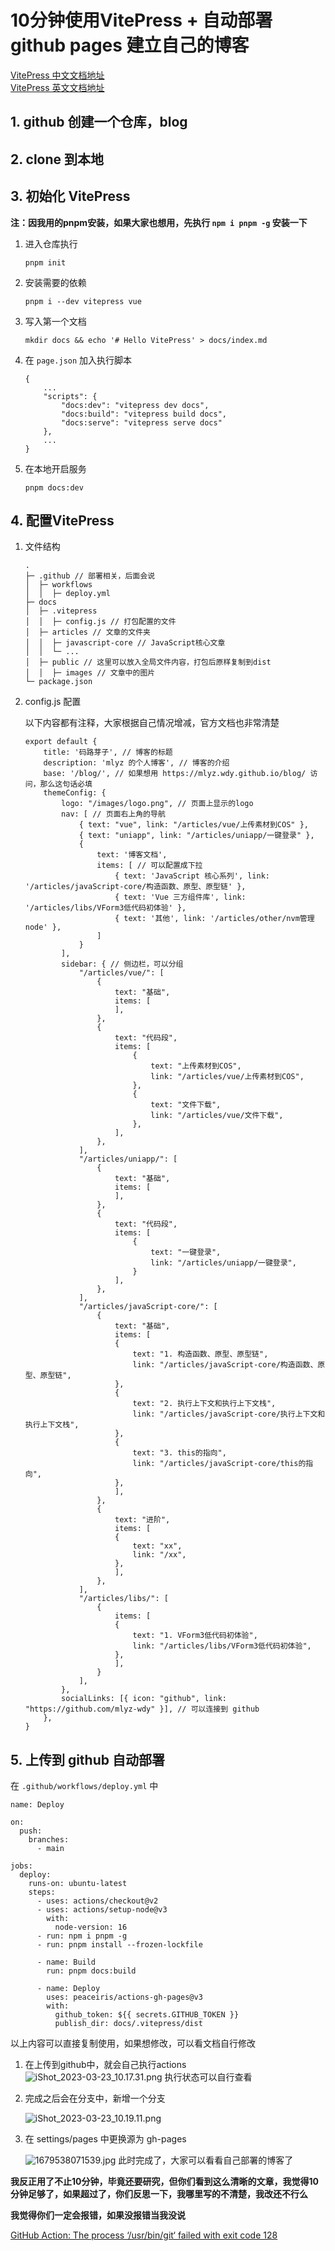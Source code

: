 10分钟使用VitePress + 自动部署github pages 建立自己的博客
==========================================

[VitePress 中文文档地址](https://xxy5.com/vitepress-cn/config-app.html#appearance)  
[VitePress 英文文档地址](https://vitepress.dev/)

1\. github 创建一个仓库，blog
----------------------

2\. clone 到本地
-------------

3\. 初始化 VitePress
-----------------

**注：因我用的pnpm安装，如果大家也想用，先执行 `npm i pnpm -g` 安装一下**

1.  进入仓库执行
    
    ```
    pnpm init
    ```
2.  安装需要的依赖
    
    ```
    pnpm i --dev vitepress vue
    ```
3.  写入第一个文档
    
    ```
    mkdir docs && echo '# Hello VitePress' > docs/index.md
    ```
4.  在 `page.json` 加入执行脚本
    
    ```
    {
        ...
        "scripts": {
            "docs:dev": "vitepress dev docs",
            "docs:build": "vitepress build docs",
            "docs:serve": "vitepress serve docs"
        },
        ...
    }
    ```
5.  在本地开启服务
    
    ```
    pnpm docs:dev
    ```

4\. 配置VitePress
---------------

1.  文件结构
    
    ```
    .
    ├─ .github // 部署相关，后面会说
    │  ├─ workflows
    │  │  ├─ deploy.yml
    ├─ docs
    │  ├─ .vitepress
    │  │  ├─ config.js // 打包配置的文件
    │  ├─ articles // 文章的文件夹
    │  │  ├─ javascript-core // JavaScript核心文章
    │  │  └─ ...
    │  ├─ public // 这里可以放入全局文件内容，打包后原样复制到dist
    │  │  ├─ images // 文章中的图片
    └─ package.json
    ```
2.  config.js 配置
    
    以下内容都有注释，大家根据自己情况增减，官方文档也非常清楚
    
    ```
    export default {
        title: '码路芽子', // 博客的标题
        description: 'mlyz 的个人博客', // 博客的介绍
        base: '/blog/', // 如果想用 https://mlyz.wdy.github.io/blog/ 访问，那么这句话必填
        themeConfig: {
            logo: "/images/logo.png", // 页面上显示的logo
            nav: [ // 页面右上角的导航
                { text: "vue", link: "/articles/vue/上传素材到COS" },
                { text: "uniapp", link: "/articles/uniapp/一键登录" },
                {
                    text: '博客文档',
                    items: [ // 可以配置成下拉
                        { text: 'JavaScript 核心系列', link: '/articles/javaScript-core/构造函数、原型、原型链' },
                        { text: 'Vue 三方组件库', link: '/articles/libs/VForm3低代码初体验' },
                        { text: '其他', link: '/articles/other/nvm管理node' },
                    ]
                }
            ],
            sidebar: { // 侧边栏，可以分组
                "/articles/vue/": [
                    {
                        text: "基础",
                        items: [
                        ],
                    },
                    {
                        text: "代码段",
                        items: [
                            {
                                text: "上传素材到COS",
                                link: "/articles/vue/上传素材到COS",
                            },
                            {
                                text: "文件下载",
                                link: "/articles/vue/文件下载",
                            },
                        ],
                    },
                ],
                "/articles/uniapp/": [
                    {
                        text: "基础",
                        items: [
                        ],
                    },
                    {
                        text: "代码段",
                        items: [
                            {
                                text: "一键登录",
                                link: "/articles/uniapp/一键登录",
                            }
                        ],
                    },
                ],
                "/articles/javaScript-core/": [
                    {
                        text: "基础",
                        items: [
                        {
                            text: "1. 构造函数、原型、原型链",
                            link: "/articles/javaScript-core/构造函数、原型、原型链",
                        },
                        {
                            text: "2. 执行上下文和执行上下文栈",
                            link: "/articles/javaScript-core/执行上下文和执行上下文栈",
                        },
                        {
                            text: "3. this的指向",
                            link: "/articles/javaScript-core/this的指向",
                        },
                        ],
                    },
                    {
                        text: "进阶",
                        items: [
                        {
                            text: "xx",
                            link: "/xx",
                        },
                        ],
                    },
                ],
                "/articles/libs/": [
                    {
                        items: [
                        {
                            text: "1. VForm3低代码初体验",
                            link: "/articles/libs/VForm3低代码初体验",
                        },
                        ],
                    }
                ],
            },
            socialLinks: [{ icon: "github", link: "https://github.com/mlyz-wdy" }], // 可以连接到 github
        },
    }
    
    ```

5\. 上传到 github 自动部署
-------------------

在 `.github/workflows/deploy.yml` 中

```
name: Deploy

on:
  push:
    branches:
      - main

jobs:
  deploy:
    runs-on: ubuntu-latest
    steps:
      - uses: actions/checkout@v2
      - uses: actions/setup-node@v3
        with:
          node-version: 16
      - run: npm i pnpm -g
      - run: pnpm install --frozen-lockfile

      - name: Build
        run: pnpm docs:build

      - name: Deploy
        uses: peaceiris/actions-gh-pages@v3
        with:
          github_token: ${{ secrets.GITHUB_TOKEN }}
          publish_dir: docs/.vitepress/dist

```

以上内容可以直接复制使用，如果想修改，可以看文档自行修改

1.  在上传到github中，就会自己执行actions
![iShot_2023-03-23_10.17.31.png](https://p9-juejin.byteimg.com/tos-cn-i-k3u1fbpfcp/a1b2eea0193a4249a29f6fcdf1851047~tplv-k3u1fbpfcp-watermark.image?)
执行状态可以自行查看

2.  完成之后会在分支中，新增一个分支
    
    ![iShot_2023-03-23_10.19.11.png](https://p6-juejin.byteimg.com/tos-cn-i-k3u1fbpfcp/0da2de9038684ea989a20dcc7ca9d517~tplv-k3u1fbpfcp-watermark.image?)
3.  在 settings/pages 中更换源为 gh-pages  

    ![1679538071539.jpg](https://p3-juejin.byteimg.com/tos-cn-i-k3u1fbpfcp/7758f5bae283496487657a12bdc5b624~tplv-k3u1fbpfcp-watermark.image?)
此时完成了，大家可以看看自己部署的博客了  

**我反正用了不止10分钟，毕竟还要研究，但你们看到这么清晰的文章，我觉得10分钟足够了，如果超过了，你们反思一下，我哪里写的不清楚，我改还不行么**

**我觉得你们一定会报错，如果没报错当我没说**


[GitHub Action: The process ‘/usr/bin/git‘ failed with exit code 128](https://juejin.cn/post/7213544005602590780)


